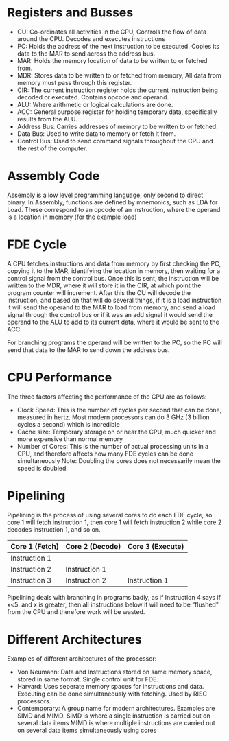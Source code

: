# Registers and Busses
- CU: Co-ordinates all activities in the CPU, Controls the flow of data around the CPU. Decodes and executes instructions 
- PC: Holds the address of the next instruction to be executed. Copies its data to the MAR to send across the address bus. 
- MAR: Holds the memory location of data to be written to or fetched from. 
- MDR: Stores data to be written to or fetched from memory, All data from memory must pass through this register. 
- CIR: The current instruction register holds the current instruction being decoded or executed. Contains opcode and operand. 
- ALU: Where arithmetic or logical calculations are done. 
- ACC: General purpose register for holding temporary data, specifically results from the ALU. 
- Address Bus: Carries addresses of memory to be written to or fetched. 
- Data Bus: Used to write data to memory or fetch it from. 
- Control Bus: Used to send command signals throughout the CPU and the rest of the computer. 

# Assembly Code
Assembly is a low level programming language, only second to direct binary. In Assembly, functions are defined by mnemonics, such as LDA for Load. These correspond to an opcode of an instruction, where the operand is a location in memory (for the example load)

# FDE Cycle
A CPU fetches instructions and data from memory by first checking the PC, copying it to the MAR, identifying the location in memory, then waiting for a control signal from the control bus. Once this is sent, the instruction will be written to the MDR, where it will store it in the CIR, at which point the program counter will increment. After this the CU will decode the instruction, and based on that will do several things, if it is a load instruction it will send the operand to the MAR to load from memory, and send a load signal through the control bus or if it was an add signal it would send the operand to the ALU to add to its current data, where it would be sent to the ACC.  

For branching programs the operand will be written to the PC, so the PC will send that data to the MAR to send down the address bus.

# CPU Performance
The three factors affecting the performance of the CPU are as follows:
- Clock Speed: This is the number of cycles per second that can be done, measured in hertz. Most modern processors can do 3 GHz (3 billion cycles a second) which is incredible 
- Cache size: Temporary storage on or near the CPU, much quicker and more expensive than normal memory 
- Number of Cores: This is the number of actual processing units in a CPU, and therefore affects how many FDE cycles can be done simultaneously
Note: Doubling the cores does not necessarily mean the speed is doubled.

# Pipelining

Pipelining is the process of using several cores to do each FDE cycle, so core 1 will fetch instruction 1, then core 1 will fetch instruction 2 while core 2 decodes instruction 1, and so on. 

Core 1 (Fetch)|Core 2 (Decode)|Core 3 (Execute)
---|---|---
Instruction 1|
Instruction 2|Instruction 1
Instruction 3|Instruction 2|Instruction 1

Pipelining deals with branching in programs badly, as if Instruction 4 says if x<5: and x is greater, then all instructions below it will need to be “flushed” from the CPU and therefore work will be wasted.

# Different Architectures
Examples of different architectures of the processor: 

- Von Neumann: Data and Instructions stored on same memory space, stored in same format. Single control unit for FDE. 
- Harvard: Uses seperate memory spaces for instructions and data. Executing can be done simultaneously with fetching. Used by RISC processors. 
- Contemporary: A group name for modern architectures. Examples are SIMD and MIMD. SIMD is where a single instruction is carried out on several data items MIMD is where multiple instructions are carried out on several data items simultaneously using cores